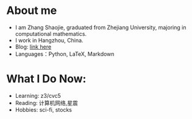 
# About me
- I am Zhang Shaojie, graduated from Zhejiang University, majoring in computational mathematics.
- I work in Hangzhou, China.
- Blog: [link here](https://www.jupiter19.top)
- Languages：Python, LaTeX, Markdown

# What I Do Now:
- Learning: z3/cvc5
- Reading: 计算机网络,星震
- Hobbies: sci-fi, stocks
